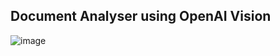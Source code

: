 ## Document Analyser using OpenAI Vision 

![image](https://github.com/user-attachments/assets/7c7e88e2-3b2d-43d8-a525-96a0942064bc)

